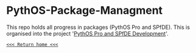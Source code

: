 # PythOS-Package-Managment
This repo holds all progress in packages (PythOS Pro and SPfDE).  This is organised into the project '[PythOS Pro and SPfDE Development](https://github.com/orgs/Captain-Awesome-Jnr/projects/2)'.

[`<<< Return home <<<`](https://github.com/orgs/Captain-Awesome-Jnr/)
